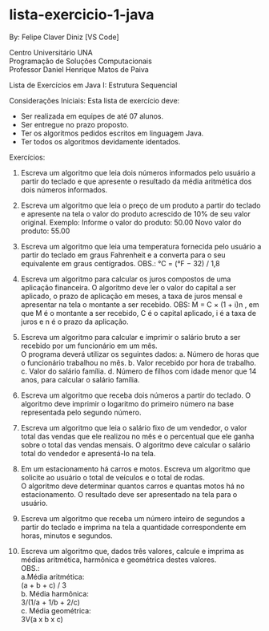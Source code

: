 # lista-exercicio-1-java
By: Felipe Claver Diniz [VS Code]

Centro Universitário UNA<br>
Programação de Soluções Computacionais<br>
Professor Daniel Henrique Matos de Paiva<br>


Lista de Exercícios em Java I: Estrutura Sequencial 

Considerações Iniciais: 
Esta lista de exercício deve: 
-	Ser realizada em equipes de até 07 alunos. 
-	Ser entregue no prazo proposto. 
-	Ter os algoritmos pedidos escritos em linguagem Java. 
-	Ter todos os algoritmos devidamente identados. 

Exercícios: 

1.	Escreva um algoritmo que leia dois números informados pelo usuário a partir do teclado e que apresente o resultado da média aritmética dos dois números informados. 

2.	Escreva um algoritmo que leia o preço de um produto a partir do teclado e apresente na tela o valor do produto acrescido de 10% de seu valor original. 
Exemplo: 
Informe o valor do produto: 50.00
Novo valor do produto: 55.00 

3.	Escreva um algoritmo que leia uma temperatura fornecida pelo usuário a partir do teclado em graus Fahrenheit e a converta para o seu equivalente em graus centígrados. 
OBS.: °C = (°F − 32) / 1,8

4.	Escreva um algoritmo para calcular os juros compostos de uma aplicação financeira. O algoritmo deve ler o valor do capital a ser aplicado, o prazo de aplicação em meses, a taxa de juros mensal e apresentar na tela o montante a ser recebido. 
OBS: M = C × (1 + i)n , em que M é o montante a ser recebido, C é o capital aplicado, i é a taxa de juros e n é o prazo da aplicação. 

5.	Escreva um algoritmo para calcular e imprimir o salário bruto a ser recebido por um funcionário em um mês.  
O	programa deverá utilizar os seguintes dados: 
a.	Número de horas que o funcionário trabalhou no mês. 
b.	Valor recebido por hora de trabalho. 
c.	Valor do salário família. 
d.	Número de filhos com idade menor que 14 anos, para calcular o salário família. 

6.	Escreva um algoritmo que receba dois números a partir do teclado. O algoritmo deve imprimir o logaritmo do primeiro número na base representada pelo segundo número. 

7.	Escreva um algoritmo que leia o salário fixo de um vendedor, o valor total das vendas que ele realizou no mês e o percentual que ele ganha sobre o total das vendas mensais. O algoritmo deve calcular o salário total do vendedor e apresentá-lo na tela. 

8.	Em um estacionamento há carros e motos. Escreva um algoritmo que solicite ao usuário o total de veículos e o total de rodas.  
O	algoritmo deve determinar quantos carros e quantas motos há no estacionamento. O resultado deve ser apresentado na tela para o usuário. 


9.	Escreva um algoritmo que receba um número inteiro de segundos a partir do teclado e imprima na tela a quantidade correspondente em horas, minutos e segundos. 

10.	Escreva um algoritmo que, dados três valores, calcule e imprima as médias aritmética, harmônica e geométrica destes valores.<br>
OBS.: <br>
a.Média aritmética:<br> 
(a + b + c) / 3 <br>
b.	Média harmônica:<br> 
3/(1/a + 1/b + 2/c) <br>
c.	Média geométrica:<br>
3V(a x b x c) <br>

 


